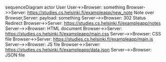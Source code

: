 sequenceDiagram
actor User
User->>Browser: something
Browser->>Server: https://studies.cs.helsinki.fi/exampleapp/new_note 
Note over Browser,Server: payload: something
Server-->>Browser: 302 Status Redirect
Browser->>Server: https://studies.cs.helsinki.fi/exampleapp/notes
Server-->>Browser: HTML document
Browser->>Server: https://studies.cs.helsinki.fi/exampleapp/main.css
Server-->>Browser: CSS file
Browser->>Server: https://studies.cs.helsinki.fi/exampleapp/main.js
Server-->>Browser: JS file
Browser->>Server: https://studies.cs.helsinki.fi/exampleapp/data.json
Server-->>Browser: JSON file
